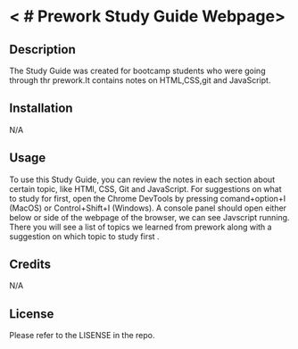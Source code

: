 # <  # Prework Study Guide Webpage>

## Description

The Study Guide was created for bootcamp students who were going through thr prework.It contains notes on HTML,CSS,git and JavaScript.



## Installation

N/A

## Usage

To use this Study Guide, you can review the notes in each section about certain topic, like HTMl, CSS, Git and JavaScript. For suggestions on what to study for first, open the Chrome DevTools by pressing comand+option+I (MacOS) or Control+Shift+I (Windows). A console panel should open either below or side of the webpage of the browser, we can see Javscript running. There you will see a list of topics we learned from prework along with a suggestion on which topic to study first .



## Credits

N/A

## License

Please refer to the LISENSE in the repo.
